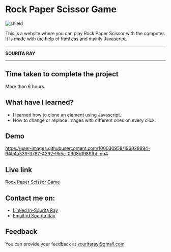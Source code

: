 # Rock Paper Scissor Game

![shield](https://img.shields.io/badge/-Javascript-cyan)

This is a website where you can play Rock Paper Scissor with the computer. It is made with the help of html css and mainly Javascript.

***
<b> SOURITA RAY </b>
***

## Time taken to complete the project

More than 6 hours.

## What have I learned?

- I learned how to clone an element using Javascript.
- How to change or replace images with different ones on every click.

## Demo





https://user-images.githubusercontent.com/100030958/196028894-6404a339-3787-4292-955c-09d8b1989fbf.mp4



## Live link
[Rock Paper Scissor Game](https://rock-paper-scissor-souritaray.netlify.app/)

## Contact me on:

- [Linked In-Sourita Ray](www.linkedin.com/in/sourita-ray-89bab0212)
- [Email-id Sourita Ray](souritaray@gmail.com)

## Feedback

You can provide your feedback at souritaray@gmail.com
